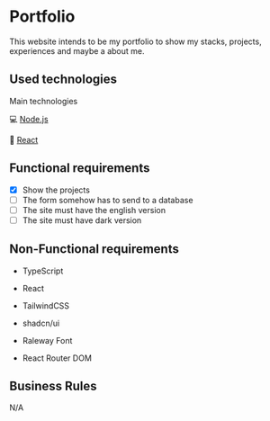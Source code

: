 Portfolio
===

This website intends to be my portfolio to show my stacks, projects, experiences and maybe a about me.

Used technologies
---

Main technologies

💻 [Node.js](https://nodejs.org)

🧰 [React](https://react.dev)

Functional requirements
---

- [x] Show the projects
- [ ] The form somehow has to send to a database
- [ ] The site must have the english version
- [ ] The site must have dark version

Non-Functional requirements
---

- TypeScript

- React

- TailwindCSS

- shadcn/ui

- Raleway Font

- React Router DOM

Business Rules
---

N/A
